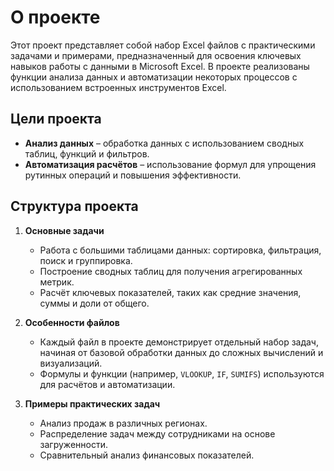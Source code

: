 # О проекте

Этот проект представляет собой набор Excel файлов с практическими задачами и примерами, предназначенный для освоения ключевых навыков работы с данными в Microsoft Excel. В проекте реализованы функции анализа данных и автоматизации некоторых процессов с использованием встроенных инструментов Excel.

## Цели проекта

- **Анализ данных** – обработка данных с использованием сводных таблиц, функций и фильтров.
- **Автоматизация расчётов** – использование формул для упрощения рутинных операций и повышения эффективности.

## Структура проекта

1. **Основные задачи**
   - Работа с большими таблицами данных: сортировка, фильтрация, поиск и группировка.
   - Построение сводных таблиц для получения агрегированных метрик.
   - Расчёт ключевых показателей, таких как средние значения, суммы и доли от общего.

2. **Особенности файлов**
   - Каждый файл в проекте демонстрирует отдельный набор задач, начиная от базовой обработки данных до сложных вычислений и визуализаций.
   - Формулы и функции (например, `VLOOKUP`, `IF`, `SUMIFS`) используются для расчётов и автоматизации.

3. **Примеры практических задач**
   - Анализ продаж в различных регионах.
   - Распределение задач между сотрудниками на основе загруженности.
   - Сравнительный анализ финансовых показателей.


